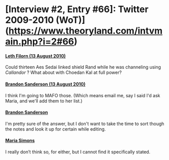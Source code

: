 # [Interview #2, Entry #66]: Twitter 2009-2010 (WoT)](https://www.theoryland.com/intvmain.php?i=2#66)

#### [Leth Filorn (13 August 2010)](http://twitter.com/Lethfil/status/21061819701)

Could thirteen Aes Sedai linked shield Rand while he was channeling using
*Callandor*
? What about with Choedan Kal at full power?

#### [Brandon Sanderson (13 August 2010)](http://twitter.com/BrandSanderson/status/21114371774)

I think I'm going to MAFO those. (Which means email me, say I said I'd ask Maria, and we'll add them to her list.)

#### [Brandon Sanderson](http://twitter.com/BrandSanderson/status/21114371774)

I'm pretty sure of the answer, but I don't want to take the time to sort though the notes and look it up for certain while editing.

#### [Maria Simons](http://www.dragonmount.com/index.php/News/amol/answers-to-a-few-mafo-questions-r658)

I really don’t think so, for either, but I cannot find it specifically stated.

